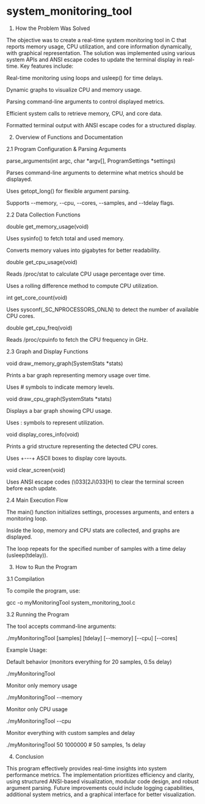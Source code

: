 # system_monitoring_tool

1. How the Problem Was Solved

The objective was to create a real-time system monitoring tool in C that reports memory usage, CPU utilization, and core information dynamically, with graphical representation. The solution was implemented using various system APIs and ANSI escape codes to update the terminal display in real-time. Key features include:

Real-time monitoring using loops and usleep() for time delays.

Dynamic graphs to visualize CPU and memory usage.

Parsing command-line arguments to control displayed metrics.

Efficient system calls to retrieve memory, CPU, and core data.

Formatted terminal output with ANSI escape codes for a structured display.

2. Overview of Functions and Documentation

2.1 Program Configuration & Parsing Arguments

parse_arguments(int argc, char *argv[], ProgramSettings *settings)

Parses command-line arguments to determine what metrics should be displayed.

Uses getopt_long() for flexible argument parsing.

Supports --memory, --cpu, --cores, --samples, and --tdelay flags.

2.2 Data Collection Functions

double get_memory_usage(void)

Uses sysinfo() to fetch total and used memory.

Converts memory values into gigabytes for better readability.

double get_cpu_usage(void)

Reads /proc/stat to calculate CPU usage percentage over time.

Uses a rolling difference method to compute CPU utilization.

int get_core_count(void)

Uses sysconf(_SC_NPROCESSORS_ONLN) to detect the number of available CPU cores.

double get_cpu_freq(void)

Reads /proc/cpuinfo to fetch the CPU frequency in GHz.

2.3 Graph and Display Functions

void draw_memory_graph(SystemStats *stats)

Prints a bar graph representing memory usage over time.

Uses # symbols to indicate memory levels.

void draw_cpu_graph(SystemStats *stats)

Displays a bar graph showing CPU usage.

Uses : symbols to represent utilization.

void display_cores_info(void)

Prints a grid structure representing the detected CPU cores.

Uses +---+ ASCII boxes to display core layouts.

void clear_screen(void)

Uses ANSI escape codes (\033[2J\033[H) to clear the terminal screen before each update.

2.4 Main Execution Flow

The main() function initializes settings, processes arguments, and enters a monitoring loop.

Inside the loop, memory and CPU stats are collected, and graphs are displayed.

The loop repeats for the specified number of samples with a time delay (usleep(tdelay)).

3. How to Run the Program

3.1 Compilation

To compile the program, use:

gcc -o myMonitoringTool system_monitoring_tool.c

3.2 Running the Program

The tool accepts command-line arguments:

./myMonitoringTool [samples] [tdelay] [--memory] [--cpu] [--cores]

Example Usage:

Default behavior (monitors everything for 20 samples, 0.5s delay)

./myMonitoringTool

Monitor only memory usage

./myMonitoringTool --memory

Monitor only CPU usage

./myMonitoringTool --cpu

Monitor everything with custom samples and delay

./myMonitoringTool 50 1000000  # 50 samples, 1s delay

4. Conclusion

This program effectively provides real-time insights into system performance metrics. The implementation prioritizes efficiency and clarity, using structured ANSI-based visualization, modular code design, and robust argument parsing. Future improvements could include logging capabilities, additional system metrics, and a graphical interface for better visualization.
